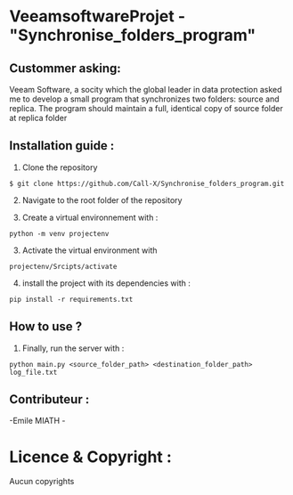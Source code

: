 
# VeeamsoftwareProjet - "Synchronise_folders_program"


## Custommer asking:

Veeam Software, a socity which the global leader in data protection asked me to develop a small program 
that synchronizes two folders: source and replica. 
The program should maintain a full, identical copy of source folder at replica folder


## Installation guide :
1. Clone the repository 
```
$ git clone https://github.com/Call-X/Synchronise_folders_program.git
```
2. Navigate to the root folder of the repository

3. Create a virtual environnement with :
``` 
python -m venv projectenv
```
3. Activate the virtual environment with
``` 
projectenv/Srcipts/activate
``` 
4. install the project with its dependencies with :
``` 
pip install -r requirements.txt
``` 

## How to use ?

1. Finally, run the server with :
``` 
python main.py <source_folder_path> <destination_folder_path> log_file.txt
``` 
## Contributeur :

-Emile MIATH -

# Licence & Copyright :

Aucun copyrights